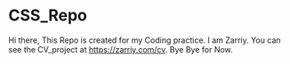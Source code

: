 # CSS_Repo

Hi there,
This Repo is created for my Coding practice. I am Zarriy. You can see the CV_project at https://zarriy.com/cv.
Bye Bye for Now.
